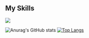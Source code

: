 ## My Skills
<picture>
<source 
  srcset="https://github-readme-stats.vercel.app/api?username=mariuscontoli&show_icons=true&theme=dark"
  media="(prefers-color-scheme: dark)"
/>
<source
  srcset="https://github-readme-stats.vercel.app/api?username=mariuscontoli&show_icons=true"
  media="(prefers-color-scheme: light), (prefers-color-scheme: no-preference)"
/>
<img src="https://github-readme-stats.vercel.app/api?username=mariuscontoli&show_icons=true" />
</picture>

![Anurag's GitHub stats](https://github-readme-stats.vercel.app/api?username=mariuscontoli&show_icons=true&theme=transparent)
[![Top Langs](https://github-readme-stats.vercel.app/api/top-langs/?username=mariuscontoli)](https://github.com/anuraghazra/github-readme-stats)
